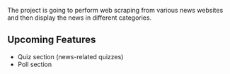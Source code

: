 
The project is going to perform web scraping from various news websites and then display the news in different categories.

## Upcoming Features
- Quiz section (news-related quizzes)
- Poll section 
